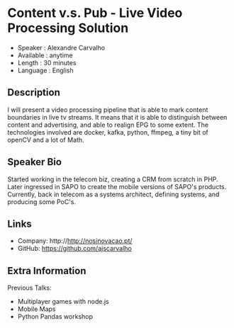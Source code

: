 
Content v.s. Pub - Live Video Processing Solution
=========================

* Speaker   : Alexandre Carvalho
* Available : anytime
* Length    : 30 minutes
* Language  : English

Description
-----------

I will present a video processing pipeline that is able to mark content boundaries in live tv streams. It means that it is able to distinguish between content and advertising, and able to realign EPG to some extent.
The technologies involved are docker, kafka, python, ffmpeg, a tiny bit of openCV and a lot of Math.

Speaker Bio
-----------

Started working in the telecom biz, creating a CRM from scratch in PHP.
Later ingressed in SAPO to create the mobile versions of SAPO's products.
Currently, back in telecom as a systems architect, defining systems, and producing some PoC's.


Links
-----

* Company: http://http://nosinovacao.pt/
* GitHub: https://github.com/ajscarvalho

Extra Information
-----------------

Previous Talks: 
* Multiplayer games with node.js
* Mobile Maps
* Python Pandas workshop


